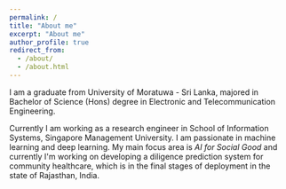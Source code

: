 ```yaml
---
permalink: /
title: "About me"
excerpt: "About me"
author_profile: true
redirect_from: 
  - /about/
  - /about.html
---
```


I am a graduate from University of Moratuwa - Sri Lanka, majored in Bachelor of Science (Hons) degree in Electronic and Telecommunication Engineering. 

Currently I am working as a research engineer in School of Information Systems, Singapore Management University. I am passionate in machine learning and deep learning. My main focus area is _AI for Social Good_ and currently I'm working on developing a diligence prediction system for community healthcare, which is in the final stages of deployment in the state of Rajasthan, India.


